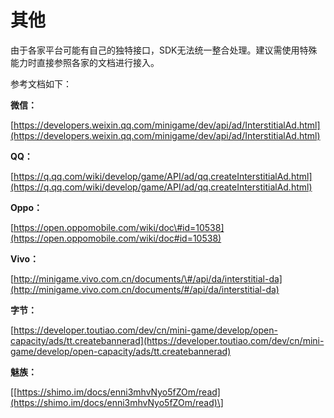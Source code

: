 # 其他

由于各家平台可能有自己的独特接口，SDK无法统一整合处理。建议需使用特殊能力时直接参照各家的文档进行接入。

参考文档如下：

**微信：**

[https://developers.weixin.qq.com/minigame/dev/api/ad/InterstitialAd.html](https://developers.weixin.qq.com/minigame/dev/api/ad/InterstitialAd.html)

**QQ：**

[https://q.qq.com/wiki/develop/game/API/ad/qq.createInterstitialAd.html](https://q.qq.com/wiki/develop/game/API/ad/qq.createInterstitialAd.html)

**Oppo：**

[https://open.oppomobile.com/wiki/doc\#id=10538](https://open.oppomobile.com/wiki/doc#id=10538)

**Vivo：**

[http://minigame.vivo.com.cn/documents/\#/api/da/interstitial-da](http://minigame.vivo.com.cn/documents/#/api/da/interstitial-da)

**字节：**

[https://developer.toutiao.com/dev/cn/mini-game/develop/open-capacity/ads/tt.createbannerad](https://developer.toutiao.com/dev/cn/mini-game/develop/open-capacity/ads/tt.createbannerad)

**魅族：**

\[[https://shimo.im/docs/enni3mhvNyo5fZOm/read](https://shimo.im/docs/enni3mhvNyo5fZOm/read)\]

